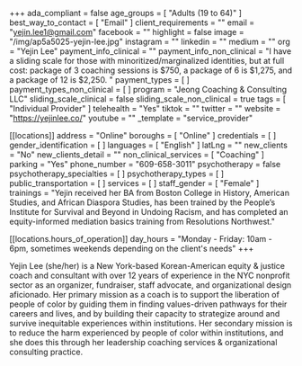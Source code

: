 +++
ada_compliant = false
age_groups = [ "Adults (19 to 64)" ]
best_way_to_contact = [ "Email" ]
client_requirements = ""
email = "yejin.lee1@gmail.com"
facebook = ""
highlight = false
image = "/img/ap5a5025-yejin-lee.jpg"
instagram = ""
linkedin = ""
medium = ""
org = "Yejin Lee"
payment_info_clinical = ""
payment_info_non_clinical = "I have a sliding scale for those with minoritized/marginalized identities, but at full cost: package of 3 coaching sessions is $750, a package of 6 is $1,275, and a package of 12 is $2,250. "
payment_types = [ ]
payment_types_non_clinical = [ ]
program = "Jeong Coaching & Consulting LLC"
sliding_scale_clinical = false
sliding_scale_non_clinical = true
tags = [ "Individual Provider" ]
telehealth = "Yes"
tiktok = ""
twitter = ""
website = "https://yejinlee.co/"
youtube = ""
_template = "service_provider"

[[locations]]
address = "Online"
boroughs = [ "Online" ]
credentials = [ ]
gender_identification = [ ]
languages = [ "English" ]
latLng = ""
new_clients = "No"
new_clients_detail = ""
non_clinical_services = [ "Coaching" ]
parking = "Yes"
phone_number = "609-658-3011"
psychotherapy = false
psychotherapy_specialties = [ ]
psychotherapy_types = [ ]
public_transportation = [ ]
services = [ ]
staff_gender = [ "Female" ]
trainings = "Yejin received her BA from Boston College in History, American Studies, and African Diaspora Studies, has been trained by the People’s Institute for Survival and Beyond in Undoing Racism, and has completed an equity-informed mediation basics training from Resolutions Northwest."

  [[locations.hours_of_operation]]
  day_hours = "Monday - Friday: 10am - 6pm, sometimes weekends depending on the client's needs"
+++

Yejin Lee (she/her) is a New York-based Korean-American equity & justice coach and consultant with over 12 years of experience in the NYC nonprofit sector as an organizer, fundraiser, staff advocate, and organizational design aficionado. Her primary mission as a coach is to support the liberation of people of color by guiding them in finding values-driven pathways for their careers and lives, and by building their capacity to strategize around and survive inequitable experiences within institutions. Her secondary mission is to reduce the harm experienced by people of color within institutions, and she does this through her leadership coaching services & organizational consulting practice.
